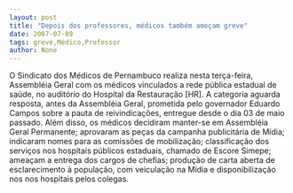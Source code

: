 ```yaml
---
layout: post
title: "Depois dos professores, médicos também ameçam greve"
date: 2007-07-09
tags: greve,Médico,Professor
author: None
---
```

O Sindicato dos M&eacute;dicos de Pernambuco realiza nesta ter&ccedil;a-feira, Assembl&eacute;ia Geral com os m&eacute;dicos vinculados a rede p&uacute;blica estadual de sa&uacute;de, no audit&oacute;rio do Hosp&iacute;tal da Restaura&ccedil;&atilde;o [HR]. 
A categoria aguarda resposta, antes da Assembl&eacute;ia Geral, prometida pelo governador Eduardo Campos sobre a pauta de reivindica&ccedil;&otilde;es, entregue desde o dia 03 de maio passado. 
Al&eacute;m disso, os m&eacute;dicos decidiram manter-se em Assembl&eacute;ia Geral Permanente; aprovaram as pe&ccedil;as da campanha publicit&aacute;ria de M&iacute;dia; indicaram nomes para as comiss&otilde;es de mobiliza&ccedil;&atilde;o; classifica&ccedil;&atilde;o dos servi&ccedil;os nos hospitais p&uacute;blicos estaduais, chamado de Escore Simepe; amea&ccedil;am a entrega dos cargos de chefias; produ&ccedil;&atilde;o de carta aberta de esclarecimento &agrave; popula&ccedil;&atilde;o, com veicula&ccedil;&atilde;o na M&iacute;dia e disponibiliza&ccedil;&atilde;o nos nos hospitais pelos colegas. 